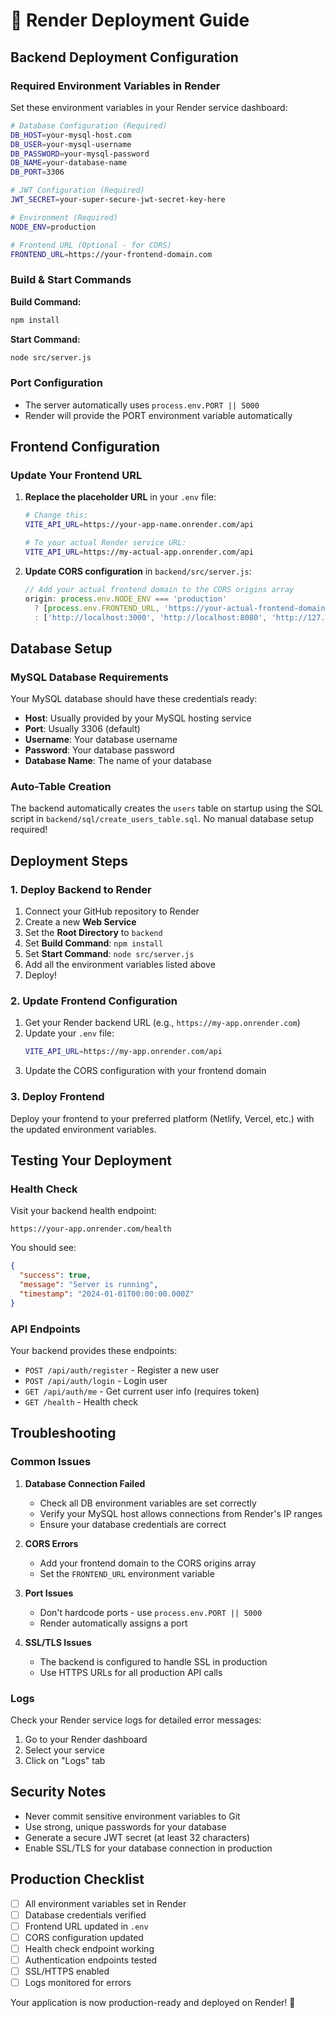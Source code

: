 # 🚀 Render Deployment Guide

## Backend Deployment Configuration

### Required Environment Variables in Render

Set these environment variables in your Render service dashboard:

```bash
# Database Configuration (Required)
DB_HOST=your-mysql-host.com
DB_USER=your-mysql-username
DB_PASSWORD=your-mysql-password
DB_NAME=your-database-name
DB_PORT=3306

# JWT Configuration (Required)
JWT_SECRET=your-super-secure-jwt-secret-key-here

# Environment (Required)
NODE_ENV=production

# Frontend URL (Optional - for CORS)
FRONTEND_URL=https://your-frontend-domain.com
```

### Build & Start Commands

**Build Command:**
```bash
npm install
```

**Start Command:**
```bash
node src/server.js
```

### Port Configuration
- The server automatically uses `process.env.PORT || 5000`
- Render will provide the PORT environment variable automatically

## Frontend Configuration

### Update Your Frontend URL

1. **Replace the placeholder URL** in your `.env` file:
   ```bash
   # Change this:
   VITE_API_URL=https://your-app-name.onrender.com/api
   
   # To your actual Render service URL:
   VITE_API_URL=https://my-actual-app.onrender.com/api
   ```

2. **Update CORS configuration** in `backend/src/server.js`:
   ```javascript
   // Add your actual frontend domain to the CORS origins array
   origin: process.env.NODE_ENV === 'production' 
     ? [process.env.FRONTEND_URL, 'https://your-actual-frontend-domain.com']
     : ['http://localhost:3000', 'http://localhost:8080', 'http://127.0.0.1:3000', 'http://127.0.0.1:8080']
   ```

## Database Setup

### MySQL Database Requirements

Your MySQL database should have these credentials ready:
- **Host**: Usually provided by your MySQL hosting service
- **Port**: Usually 3306 (default)
- **Username**: Your database username
- **Password**: Your database password
- **Database Name**: The name of your database

### Auto-Table Creation

The backend automatically creates the `users` table on startup using the SQL script in `backend/sql/create_users_table.sql`. No manual database setup required!

## Deployment Steps

### 1. Deploy Backend to Render

1. Connect your GitHub repository to Render
2. Create a new **Web Service**
3. Set the **Root Directory** to `backend`
4. Set **Build Command**: `npm install`
5. Set **Start Command**: `node src/server.js`
6. Add all the environment variables listed above
7. Deploy!

### 2. Update Frontend Configuration

1. Get your Render backend URL (e.g., `https://my-app.onrender.com`)
2. Update your `.env` file:
   ```bash
   VITE_API_URL=https://my-app.onrender.com/api
   ```
3. Update the CORS configuration with your frontend domain

### 3. Deploy Frontend

Deploy your frontend to your preferred platform (Netlify, Vercel, etc.) with the updated environment variables.

## Testing Your Deployment

### Health Check

Visit your backend health endpoint:
```
https://your-app.onrender.com/health
```

You should see:
```json
{
  "success": true,
  "message": "Server is running",
  "timestamp": "2024-01-01T00:00:00.000Z"
}
```

### API Endpoints

Your backend provides these endpoints:
- `POST /api/auth/register` - Register a new user
- `POST /api/auth/login` - Login user
- `GET /api/auth/me` - Get current user info (requires token)
- `GET /health` - Health check

## Troubleshooting

### Common Issues

1. **Database Connection Failed**
   - Check all DB environment variables are set correctly
   - Verify your MySQL host allows connections from Render's IP ranges
   - Ensure your database credentials are correct

2. **CORS Errors**
   - Add your frontend domain to the CORS origins array
   - Set the `FRONTEND_URL` environment variable

3. **Port Issues**
   - Don't hardcode ports - use `process.env.PORT || 5000`
   - Render automatically assigns a port

4. **SSL/TLS Issues**
   - The backend is configured to handle SSL in production
   - Use HTTPS URLs for all production API calls

### Logs

Check your Render service logs for detailed error messages:
1. Go to your Render dashboard
2. Select your service
3. Click on "Logs" tab

## Security Notes

- Never commit sensitive environment variables to Git
- Use strong, unique passwords for your database
- Generate a secure JWT secret (at least 32 characters)
- Enable SSL/TLS for your database connection in production

## Production Checklist

- [ ] All environment variables set in Render
- [ ] Database credentials verified
- [ ] Frontend URL updated in `.env`
- [ ] CORS configuration updated
- [ ] Health check endpoint working
- [ ] Authentication endpoints tested
- [ ] SSL/HTTPS enabled
- [ ] Logs monitored for errors

Your application is now production-ready and deployed on Render! 🎉
